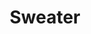 ---
title: Sweater
description: Nice sweater
image: /uploads/tota1.jpg
extra_images: []
sweater_id: peysa1
---